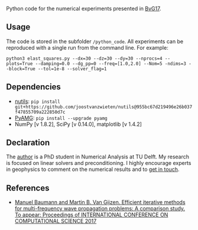 Python code for the numerical experiments presented in [BvG17].

Usage
------
The code is stored in the subfolder `/python_code`. All experiments can be reproduced with a single run from the command line. For example:

`python3 elast_squares.py --dx=30 --dz=30 --dy=30 --nprocs=4 --plots=True --damping=0.0 --dg_pp=0 --freq=[1.0,2.0] --Nom=5 -ndims=3 --block=True --tol=1e-8 --solver_flag=1`

Dependencies
-------------
* [nutils](http://www.nutils.org/):  `pip install git+https://github.com/joostvanzwieten/nutils@955bc67d219496e26b037f47855709a222850d7c`
* [PyAMG](http://pyamg.org/): `pip install --upgrade pyamg`
* NumPy [v 1.8.2], SciPy [v 0.14.0], matplotlib [v 1.4.2]

Declaration
-----------
The [author](http://www.manuelbaumann.de) is a PhD student in Numerical Analysis at TU Delft. My research is focused on linear solvers and preconditioning. I highly encourage experts in geophysics to comment on the numerical results and to [get in touch](mailto:m.m.baumann@tudelft.nl).

References
----------
* [Manuel Baumann and Martin B. Van Gijzen. Efficient iterative methods for multi-frequency wave propagation problems: A comparison study. To appear: Proceedings of INTERNATIONAL CONFERENCE ON COMPUTATIONAL SCIENCE 2017](/literature/iccs17_report.pdf)

[BvG17]: /literature/iccs17_report.pdf
